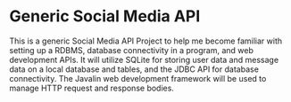 # Generic Social Media API

This is a generic Social Media API Project to help me become familiar with setting up a RDBMS, database connectivity in a program, and web development APIs.
It will utilize SQLite for storing user data and message data on a local database and tables, and the JDBC API for database connectivity.
The Javalin web development framework will be used to manage HTTP request and response bodies.
